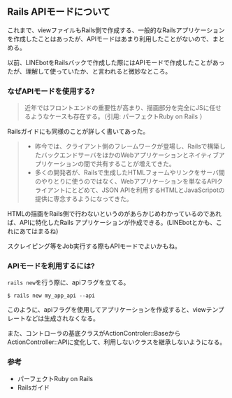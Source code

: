 ## Rails APIモードについて

これまで、viewファイルもRails側で作成する、一般的なRailsアプリケーションを作成したことはあったが、APIモードはあまり利用したことがないので、まとめる。

以前、LINEbotをRailsバックで作成した際にはAPIモードで作成したことがあったが、理解して使っていたか、と言われると微妙なところ。

### なぜAPIモードを使用する?
> 近年ではフロントエンドの重要性が高まり、描画部分を完全にJSに任せるようなケースも存在する。（引用: パーフェクトRuby on Rails ）

Railsガイドにも同様のことが詳しく書いてあった。

> - 昨今では、クライアント側のフレームワークが登場し、Railsで構築したバックエンドサーバをほかのWebアプリケーションとネイティブアプリケーションの間で共有することが増えてきた。
> - 多くの開発者が、Railsで生成したHTMLフォームやリンクをサーバ間のやりとりに使うのではなく、Webアプリケーションを単なるAPIクライアントにとどめて、JSON APIを利用するHTMLとJavaScripotの提供に専念するようになってきた。


HTMLの描画をRails側で行わないというのがあらかじめわかっているのであれば、APIに特化したRails アプリケーションが作成できる。(LINEbotとかも、これにあてはまるね)

スクレイピング等をJob実行する際もAPIモードでよいかもね。

### APIモードを利用するには?
`rails new`を行う際に、apiフラグを立てる。

```
$ rails new my_app_api --api
```

このように、apiフラグを使用してアプリケーションを作成すると、viewテンプレートなどは生成されなくなる。

また、コントローラの基底クラスがActionControler::BaseからActionController::APIに変化して、利用しないクラスを継承しないようになる。




### 参考
- パーフェクトRuby on Rails
- Railsガイド
